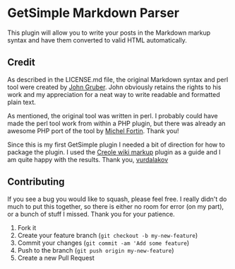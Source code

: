 GetSimple Markdown Parser
=========================

This plugin will allow you to write your posts in the Markdown markup syntax and have them converted to valid HTML automatically.

Credit
------

As described in the LICENSE.md file, the original Markdown syntax and perl tool were created by [John Gruber](http://daringfireball.net/). John obviously retains the rights to his work and my appreciation for a neat way to write readable and formatted plain text.

As mentioned, the original tool was written in perl. I probably could have made the perl tool work from within a PHP plugin, but there was already an awesome PHP port of the tool by [Michel Fortin](http://michelf.ca/). Thank you!

Since this is my first GetSimple plugin I needed a bit of direction for how to package the plugin. I used the [Creole wiki markup](https://github.com/vurdalakov/creole_markup) plugin as a guide and I am quite happy with the results. Thank you, [vurdalakov](mailto:vurdalakov@gmail.com)

## Contributing

If you see a bug you would like to squash, please feel free. I really didn't do much to put this together, so there is either no room for error (on my part), or a bunch of stuff I missed. Thank you for your patience.

1. Fork it
2. Create your feature branch (`git checkout -b my-new-feature`)
3. Commit your changes (`git commit -am 'Add some feature`)
4. Push to the branch (`git push origin my-new-feature`)
5. Create a new Pull Request
